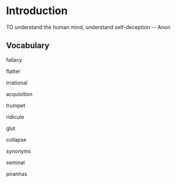 # Introduction

TO understand the human mind, understand self-deception -- Anon

## Vocabulary

fallacy

flatter

irrational

acquisition

trumpet

ridicule

glut

collapse

synonyms

seminal

piranhas
